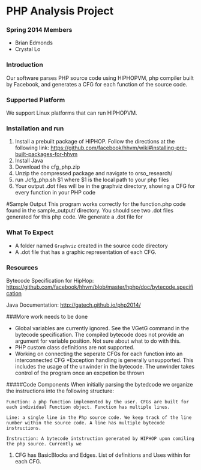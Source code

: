 PHP Analysis Project
===========

### Spring 2014 Members
* Brian Edmonds
* Crystal Lo

### Introduction
Our software parses PHP source code using HIPHOPVM, php compiler built by Facebook, and generates a CFG for each function of the source code.

### Supported Platform
We support Linux platforms that can run HIPHOPVM. 

### Installation and run
1. Install a prebuilt package of HIPHOP. Follow the directions at the following link: https://github.com/facebook/hhvm/wiki#installing-pre-built-packages-for-hhvm
2. Install Java 
2. Download the cfg_php.zip
3. Unzip the compressed package and navigate to orso_research/ 
4. run ./cfg_php.sh $1 
	where $1 is the local path to your php files
5. Your output .dot files will be in the graphviz directory, showing a CFG for every function in your PHP code


#Sample Output
This program works correctly for the function.php code found in the sample_output/ directory. You should see two .dot files generated for this php code. We generate a .dot file for 

### What To Expect
* A folder named `Graphviz` created in the source code directory
* A .dot file that has a graphic representation of each CFG.

### Resources

Bytecode Specification for HipHop: https://github.com/facebook/hhvm/blob/master/hphp/doc/bytecode.specification

Java Documentation: http://gatech.github.io/php2014/

###More work needs to be done
* Global variables are currently ignored. See the VGetG command in the bytecode specification. The compiled bytecode does not provide an argument for variable position. Not sure about what to do with this.
* PHP custom class definitions are not supported. 
* Working on connecting the seperate CFGs for each function into an interconnected CFG
*Exception handling is generally unsupported. This includes the usage of the unwinder in the bytecode. The unwinder takes control of the program once an excpetion be thrown


#####Code Components
When initially parsing the bytedcode we organize the instructions into the following structure:
	
	Function: a php function implemented by the user. CFGs are built for each individual Function object. Function has multiple lines.
	
	Line: a single line in the Php source code. We keep track of the line number within the source code. A line has multiple bytecode instructions.
	
	Instruction: A bytecode intstruction generated by HIPHOP upon comiling the php source. Currently we 

1. CFG has BasicBlocks and Edges. List of definitions and Uses within for each CFG.


